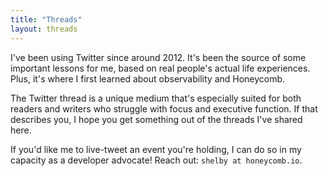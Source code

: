 ```yaml
---
title: "Threads"
layout: threads
---
```


I've been using Twitter since around 2012. It's been the source of some important lessons for me, based on real people's actual life experiences. Plus, it's where I first learned about observability and Honeycomb.

The Twitter thread is a unique medium that's especially suited for both readers and writers who struggle with focus and executive function. If that describes you, I hope you get something out of the threads I've shared here.

If you'd like me to live-tweet an event you're holding, I can do so in my capacity as a developer advocate! Reach out: `shelby at honeycomb.io`.
